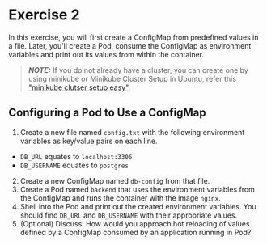 # Exercise 2

In this exercise, you will first create a ConfigMap from predefined values in a file. Later, you'll create a Pod, consume the ConfigMap as environment variables and print out its values from within the container.

> **_NOTE:_** If you do not already have a cluster, you can create one by using minikube or Minikube Cluster Setup in Ubuntu, refer this ["minikube clutser setup easy"](https://youtu.be/ZTO1doC8SOc).

## Configuring a Pod to Use a ConfigMap

1. Create a new file named `config.txt` with the following environment variables as key/value pairs on each line.

- `DB_URL` equates to `localhost:3306`
- `DB_USERNAME` equates to `postgres`

2. Create a new ConfigMap named `db-config` from that file.
3. Create a Pod named `backend` that uses the environment variables from the ConfigMap and runs the container with the image `nginx`.
4. Shell into the Pod and print out the created environment variables. You should find `DB_URL` and `DB_USERNAME` with their appropriate values.
5. (Optional) Discuss: How would you approach hot reloading of values defined by a ConfigMap consumed by an application running in Pod?
